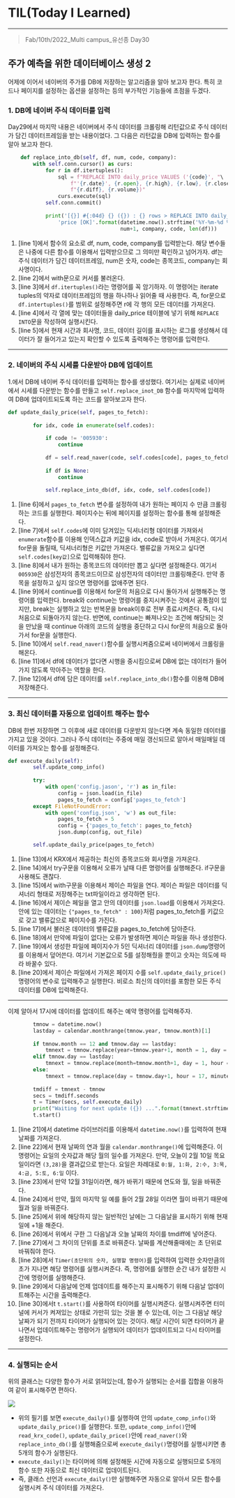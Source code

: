 # TIL(Today I Learned)

___

> Fab/10th/2022_Multi campus_유선종 Day30

## 주가 예측을 위한 데이터베이스 생성 2
어제에 이어서 네이버의 주가를 DB에 저장하는 알고리즘을 알아 보고자 한다. 특히 코드나 페이지를 설정하는 옵션을 설정하는  등의 부가적인 기능들에 초점을 두겠다.

### 1. DB에 네이버 주식 데이터를 입력
Day29에서 마지막 내용은 네이버에서 주식 데이터를 크롤링해 리턴값으로 주식 데이터가 담긴 데이터프레임을 받는 내용이었다. 그 다음은 리턴값을 DB에 입력하는 함수를 알아 보고자 한다.

```python
    def replace_into_db(self, df, num, code, company):                                          #line 1
        with self.conn.cursor() as curs:                                                        #line 2
            for r in df.itertuples():                                                          #line 3
                sql = f"REPLACE INTO daily_price VALUES ('{code}', "\
                    f"'{r.date}', {r.open}, {r.high}, {r.low}, {r.close}, "\
                    f"{r.diff}, {r.volume})"
                curs.execute(sql)                                                               #line 4
            self.conn.commit()
            
            print('[{}] #{:04d} {} ({}) : {} rows > REPLACE INTO daily_'\
                'price [OK]'.format(datetime.now().strftime('%Y-%m-%d %H:%M'),
                                    num+1, company, code, len(df)))                             #line 5
```

1. [line 1]에서 함수의 요소로 df, num, code, company를 입력받는다. 해당 변수들은 나중에 다른 함수를 이용해서 입력받으므로 그 의미만 확인하고 넘어가자. df는 주식 데이터가 담긴 데이터프레임, num은 숫자, code는 종목코드, company는 회사명이다.
2. [line 2]에서 with문으로 커서를 불러온다.
3. [line 3]에서 `df.itertuples()`라는 명령어를 꼭 암기하자. 이 명령어는 iterate tuples의 약자로 데이터프레임의 행을 하나하나 읽어줄 때 사용한다. 즉, for문으로 `df.intertuples()`를 범위로 설정해주면 r에 각 행의 모든 데이터를 가져온다.
4. [line 4]에서 각 열에 맞는 데이터들을 daily_price 테이블에 넣기 위해 `REPLACE INTO`문을 작성하여 실행시킨다.
5. [line 5]에서 현재 시간과 회사명, 코드, 데이터 길이를 표시하는 로그를 생성해서 데이터가 잘 들어가고 있는지 확인할 수 있도록 출력해주는 명령어를 입력한다.
___
### 2. 네이버의 주식 시세를 다운받아 DB에 업데이트
1.에서 DB에 네이버 주식 데이터를 입력하는 함수를 생성했다. 여기서는 실제로 네이버에서 시세를 다운받는 함수를 만들고 `self.replace_inot_DB` 함수를 마지막에 입력하여 DB에 업데이트되도록 하는 코드를 알아보고자 한다.
```python
def update_daily_price(self, pages_to_fetch):                                                   #line 6
        
        for idx, code in enumerate(self.codes):                                                 #line 7
            
            if code != '005930':                                                                #line 8
                continue                                                                        #line 9
            
            df = self.read_naver(code, self.codes[code], pages_to_fetch)                        #line 10
            
            if df is None:                                                                      #line 11
                continue
            
            self.replace_into_db(df, idx, code, self.codes[code])                               #line 12
```

1. [line 6]에서 `pages_to_fetch` 변수를 설정하여 내가 원하는 페이지 수 만큼 크롤링하는 코드를 실행한다. 페이지수는 뒤에 페이지를 설정하는 함수를 통해 설정해준다.
2. [line 7]에서 `self.codes`에 이미 담겨있는 딕셔너리형 데이터를 가져와서 `enumerate`함수를 이용해 인덱스값과 키값을 idx, code로 받아서 가져온다. 여기서 for문을 돌릴때, 딕셔너리형은 키값만 가져온다. 밸류값을 가져오고 싶다면 `self.codes[key값]`으로 입력해줘야 한다.
3. [line 8]에서 내가 원하는 종목코드의 데이터만 뽑고 싶다면 설정해준다. 여기서 `005930`은 삼성전자의 종목코드이므로 삼성전자의 데이터만 크롤링해준다. 만약 종목을 설정하고 싶지 않으면 명령어를 없애주면 된다.
4. [line 9]에서 continue를 이용해서 for문의 처음으로 다시 돌아가서 실행해주는 명령어를 입력한다. break와 continue는 명령어를 중지시켜주는 것에서 공통점이 있지만, break는 실행하고 있는 반복문을 break이후로 전부 종료시켜준다. 즉, 다시 처음으로 되돌아가지 않는다. 반면에, continue는 빠져나오는 조건에 해당되는 것을 만났을 때 continue 아래의 코드의 실행을 중단하고 다시 for문의 처음으로 돌아가서 for문을 실행한다.
5. [line 10]에서 `self.read_naver()`함수를 실행시켜줌으로써 네이버에서 크롤링을 해온다.
6. [line 11]에서 df에 데이터가 없다면 시행을 중시킴으로써 DB에 없는 데이터가 들어가지 않도록 막아주는 역할을 한다.
7. [line 12]에서 df에 담은 데이터를 `self.replace_into_db()`함수를 이용해 DB에 저장해준다.
___
### 3. 최신 데이터를 자동으로 업데이트 해주는 함수
DB에 한번 저장하면 그 이후에 새로 데이터를 다운받지 않는다면 계속 동일한 데이터를 가지고 있을 것이다. 그러나 주식 데이터는 주중에 매일 갱신되므로 알아서 매일매일 데이터를 가져오는 함수를 설정해준다.

```python
def execute_daily(self):
        self.update_comp_info()                                                                 #line 13
        
        try:                                                                                    #line 14
            with open('config.jason', 'r') as in_file:                                          #line 15
                config = json.load(in_file)                                                     #line 16
                pages_to_fetch = config['pages_to_fetch']                                       #line 17
        except FileNotFoundError:
            with open('config.json', 'w') as out_file:                                          #line 18
                pages_to_fetch = 5
                config = {'pages_to_fetch': pages_to_fetch}
                json.dump(config, out_file)                                                     #line 19

        self.update_daily_price(pages_to_fetch)                                                 #line 20
```

1. [line 13]에서 KRX에서 제공하는 최신의 종목코드와 회사명을 가져온다.
2. [line 14]에서 try구문을 이용해서 오류가 날때 다른 명령어를 실행해준다. if구문을 사용해도 괜찮다.
3. [line 15]에서 with구문을 이용해서 제이슨 파일을 연다. 제이슨 파일은 데이터를 딕셔너리 형태로 저장해주는 txt파일이라고 생각하면 된다.
4. [line 16]에서 제이슨 페일을 열고 안의 데이터를 `json.load`를 이용해서 가져온다. 안에 있는 데이터는 `{"pages_to_fetch" : 100}`처럼 pages_to_fetch를 키값으로 갖고 밸류값으로 페이지수를 가진다.
5. [line 17]에서 불러온 데이터의 밸류값을 pages_to_fetch에 담아준다.
6. [line 18]에서 만약에 파일이 없다는 오류가 발생하면 제이슨 파일을 하나 생성한다.
7. [line 19]에서 생성한 파일에 페이지수가 5인 딕셔너리 데이터를 `json.dump`명령어를 이용해서 덮어쓴다. 여기서 기본값으로 5를 설정해줬을 뿐이고 숫자는 의도에 따라 바꿀수 있다.
8. [line 20]에서 제이슨 파일에서 가져온 페이지 수를 `self.update_daily_price()`명령어의 변수로 입력해주고 실행한다. 비로소 최신의 데이터를 포함한 모든 주식 데이터를 DB에 입력해준다.
___
이제 알아서 17시에 데이터를 업데이트 해주는 예약 명령어를 입력해주자.
```python
        tmnow = datetime.now()                                                                  #line 21
        lastday = calendar.monthrange(tmnow.year, tmnow.month)[1]                               #line 22
        
        if tmnow.month == 12 and tmnow.day == lastday:                                          #line 23
            tmnext = tmnow.replace(year=tmnow.year+1, month = 1, day = 1, hour = 17, minute = 0, second = 0)
        elif tmnow.day == lastday:                                                              #line 24
            tmnext = tmnow.replace(month=tmnow.month+1, day = 1, hour = 17, minute = 0, second = 0)
        else:                                                                                   #line 25
            tmnext = tmnow.replace(day = tmnow.day+1, hour = 17, minute = 0, second = 0)
            
        tmdiff = tmnext - tmnow                                                                 #line 26
        secs = tmdiff.seconds                                                                   #line 27
        t = Timer(secs, self.execute_daily)                                                     #line 28
        print("Waiting for next update ({}) ...".format(tmnext.strftime('%Y-%m-%d %H:%M')))     #line 29
        t.start()                                                                               #line 30
```

1. [line 21]에서 datetime 라이브러리를 이용해서 `datetime.now()`를 입력하여 현재 날짜를 가져온다.
2. [line 22]에서 현재 날짜의 연과 월을 `calendar.monthrange()`에 입력해준다. 이 명령어는 요일의 숫자값과 해당 월의 일수를 가져온다. 만약, 오늘이 2월 10일 목요일이라면 `(3,28)`을 결과값으로 받는다. 요일은 차례대로 `0:월, 1:화, 2:수, 3:목, 4:금, 5:토, 6:일` 이다.
3. [line 23]에서 만약 12월 31일이라면, 해가 바뀌기 때문에 연도와 월, 일을 바꿔준다.
4. [line 24]에서 만약, 월의 마지막 일 예를 들어 2월 28일 이라면 월이 바뀌기 때문에 월과 일을 바꿔준다.
5. [line 25]에서 위에 해당하지 않는 일반적인 날에는 그 다음날을 표시하기 위해 현재 일에 +1을 해준다.
6. [line 26]에서 위에서 구한 그 다음날과 오늘 날짜의 차이를 tmdiff에 넣어준다.
7. [line 27]에서 그 차이의 단위를 초로 바꿔준다. 날짜를 계산해줄때에는 초 단위로 바꿔줘야 한다.
8. [line 28]에서 `Timer(초단위의 숫자, 실행할 명령어)`를 입력하여 입력한 숫자만큼의 초가 지나면 해당 명령어를 실행시켜준다. 즉, 명령어를 실행한 순간 내가 설정한 시간에 명령어를 실행해준다.
9. [line 29]에서 다음날에 언제 업데이트를 해주는지 표시해주기 위해 다음날 업데이트해주는 시간을 출력해준다.
10. [line 30]에서t `t.start()`를 사용하여 타이머를 실행시켜준다. 실행시켜주면 터미널에 커서가 켜져있는 상태로 가만히 있는 것을 볼 수 있는데, 이는 그 다음날 해당 날짜가 되기 전까지 타이머가 실행되어 있는 것이다. 해당 시간이 되면 타이머가 끝나면서 업데이트해주는 명령어가 실행되어 데이터가 업데이트되고 다시 타이머를 설정한다.
___
### 4. 실행되는 순서
위의 클래스는 다양한 함수가 서로 얽혀있는데, 함수가 실행되는 순서를 집합을 이용하여 같이 표시해주면 편하다.

<img src = "https://user-images.githubusercontent.com/97590480/153405406-ddc4db7f-3260-492b-b02e-e886418cf8fd.png">

- 위의 필기를 보면 `execute_daily()`를 실행하여 안의 `update_comp_info()`와 `update_daily_price()`를 실행한다. 또한, `update_comp_info()`안에 `read_krx_code()`, `update_daily_price()`안에 `read_naver()`와 `replace_into_db()`를 실행해줌으로써 `execute_daily()`명령어를 실행시키면 총 5개의 함수가 실행된다.
- `execute_daily()`는 타이머에 의해 설정해둔 시간에 자동으로 실행되므로 5개의 함수 또한 자동으로 최신 데이터로 업데이트된다.
- 즉, 클래스 선언과 `execute_daily()`만 실행해주면 자동으로 알아서 모든 함수를 실행시켜 주식 데이터를 가져온다.